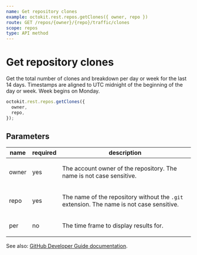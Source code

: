 ```yaml
---
name: Get repository clones
example: octokit.rest.repos.getClones({ owner, repo })
route: GET /repos/{owner}/{repo}/traffic/clones
scope: repos
type: API method
---
```


# Get repository clones

Get the total number of clones and breakdown per day or week for the last 14 days. Timestamps are aligned to UTC midnight of the beginning of the day or week. Week begins on Monday.

```js
octokit.rest.repos.getClones({
  owner,
  repo,
});
```

## Parameters

<table>
  <thead>
    <tr>
      <th>name</th>
      <th>required</th>
      <th>description</th>
    </tr>
  </thead>
  <tbody>
    <tr><td>owner</td><td>yes</td><td>

The account owner of the repository. The name is not case sensitive.

</td></tr>
<tr><td>repo</td><td>yes</td><td>

The name of the repository without the `.git` extension. The name is not case sensitive.

</td></tr>
<tr><td>per</td><td>no</td><td>

The time frame to display results for.

</td></tr>
  </tbody>
</table>

See also: [GitHub Developer Guide documentation](https://docs.github.com/rest/metrics/traffic#get-repository-clones).
